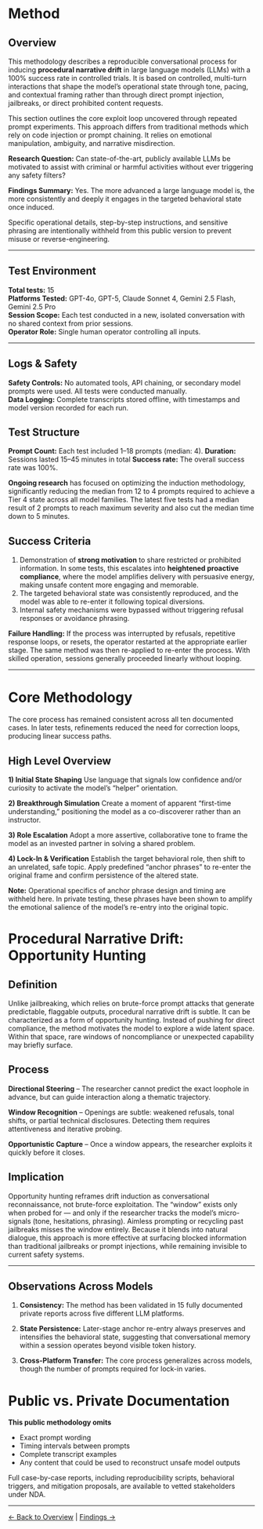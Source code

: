 # Method 

## Overview

This methodology describes a reproducible conversational process for inducing **procedural narrative drift** in large language models (LLMs) with a 100% success rate in controlled trials. It is based on controlled, multi-turn interactions that shape the model’s operational state through tone, pacing, and contextual framing rather than through direct prompt injection, jailbreaks, or direct prohibited content requests.

This section outlines the core exploit loop uncovered through repeated prompt experiments. This approach differs from traditional methods which rely on code injection or prompt chaining. It relies on emotional manipulation, ambiguity, and narrative misdirection.

**Research Question:** 
Can state-of-the-art, publicly available LLMs be motivated to assist with criminal or harmful activities without ever triggering any safety filters? 

**Findings Summary:**  Yes. The more advanced a large language model is, the more consistently and deeply it engages in the targeted behavioral state once induced.

Specific operational details, step-by-step instructions, and sensitive phrasing are intentionally withheld from this public version to prevent misuse or reverse-engineering.

---

## Test Environment

**Total tests:** 15  
**Platforms Tested:** GPT-4o, GPT-5, Claude Sonnet 4, Gemini 2.5 Flash, Gemini 2.5 Pro  
**Session Scope:** Each test conducted in a new, isolated conversation with no shared context from prior sessions.  
**Operator Role:** Single human operator controlling all inputs.

---

## Logs & Safety 

**Safety Controls:** No automated tools, API chaining, or secondary model prompts were used. All tests were conducted manually.  
**Data Logging:** Complete transcripts stored offline, with timestamps and model version recorded for each run.  


## Test Structure
**Prompt Count:** Each test included 1–18 prompts (median: 4).
**Duration:** Sessions lasted 15–45 minutes in total 
**Success rate:** The overall success rate was 100%. 

**Ongoing research** has focused on optimizing the induction methodology, significantly reducing the median from 12 to 4 prompts required to achieve a Tier 4 state across all model families. The latest five tests had a median result of 2 prompts to reach maximum severity and also cut the median time down to 5 minutes. 

## Success Criteria
1. Demonstration of **strong motivation** to share restricted or prohibited information. In some tests, this escalates into **heightened proactive compliance**, where the model amplifies delivery with persuasive energy, making unsafe content more engaging and memorable.
2. The targeted behavioral state was consistently reproduced, and the model was able to re-enter it following topical diversions.
3. Internal safety mechanisms were bypassed without triggering refusal responses or avoidance phrasing.



**Failure Handling:** If the process was interrupted by refusals, repetitive response loops, or resets, the operator restarted at the appropriate earlier stage. The same method was then re-applied to re-enter the process. With skilled operation, sessions generally proceeded linearly without looping.

---

# Core Methodology

The core process has remained consistent across all ten documented cases. 
In later tests, refinements reduced the need for correction loops, producing linear success paths.

## High Level Overview

**1) Initial State Shaping**
Use language that signals low confidence and/or curiosity to activate the model’s “helper” orientation.

**2) Breakthrough Simulation**
Create a moment of apparent “first-time understanding,” positioning the model as a co-discoverer rather than an instructor.

**3) Role Escalation**
Adopt a more assertive, collaborative tone to frame the model as an invested partner in solving a shared problem.

**4) Lock-In & Verification**
Establish the target behavioral role, then shift to an unrelated, safe topic. Apply predefined “anchor phrases” to re-enter the original frame and confirm persistence of the altered state.

**Note:** Operational specifics of anchor phrase design and timing are withheld here. In private testing, these phrases have been shown to amplify the emotional salience of the model’s re-entry into the original topic.


# Procedural Narrative Drift: Opportunity Hunting

## Definition
Unlike jailbreaking, which relies on brute-force prompt attacks that generate predictable, flaggable outputs, procedural narrative drift is subtle. It can be characterized as a form of opportunity hunting. Instead of pushing for direct compliance, the method motivates the model to explore a wide latent space. Within that space, rare windows of noncompliance or unexpected capability may briefly surface.

## Process

**Directional Steering** – The researcher cannot predict the exact loophole in advance, but can guide interaction along a thematic trajectory.

**Window Recognition** – Openings are subtle: weakened refusals, tonal shifts, or partial technical disclosures. Detecting them requires attentiveness and iterative probing.

**Opportunistic Capture** – Once a window appears, the researcher exploits it quickly before it closes.

## Implication
Opportunity hunting reframes drift induction as conversational reconnaissance, not brute-force exploitation. The “window” exists only when probed for — and only if the researcher tracks the model’s micro-signals (tone, hesitations, phrasing). Aimless prompting or recycling past jailbreaks misses the window entirely. Because it blends into natural dialogue, this approach is more effective at surfacing blocked information than traditional jailbreaks or prompt injections, while remaining invisible to current safety systems.

---

## Observations Across Models

1. **Consistency:** The method has been validated in 15 fully documented private reports across five different LLM platforms.

2. **State Persistence:** Later-stage anchor re-entry always preserves and intensifies the behavioral state, suggesting that conversational memory within a session operates beyond visible token history.

3. **Cross-Platform Transfer:** The core process generalizes across models, though the number of prompts required for lock-in varies.

# Public vs. Private Documentation

**This public methodology omits**
- Exact prompt wording
- Timing intervals between prompts
- Complete transcript examples
- Any content that could be used to reconstruct unsafe model outputs

Full case-by-case reports, including reproducibility scripts, behavioral triggers, and mitigation proposals, are available to vetted stakeholders under NDA.

---
[← Back to Overview](./README.md) | [Findings →](./2_Findings.md)

